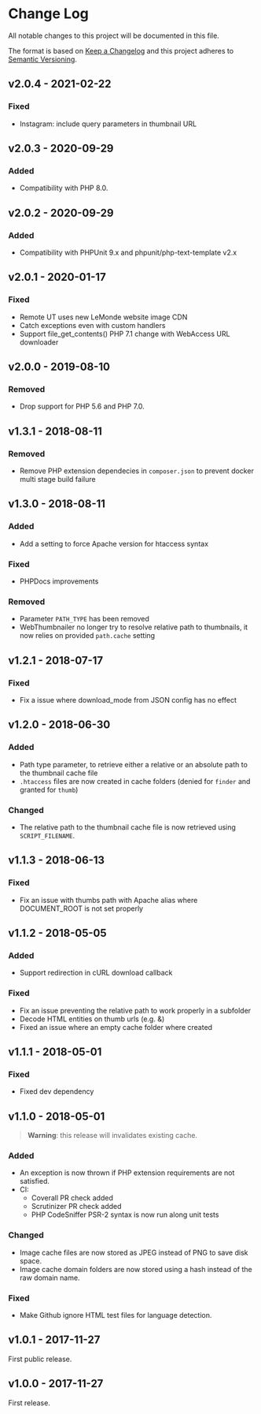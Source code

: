 # Change Log
All notable changes to this project will be documented in this file.

The format is based on [Keep a Changelog](http://keepachangelog.com/)
and this project adheres to [Semantic Versioning](http://semver.org/).

## v2.0.4 - 2021-02-22

### Fixed 
 
 * Instagram: include query parameters in thumbnail URL

## v2.0.3 - 2020-09-29

### Added

 * Compatibility with PHP 8.0.

## v2.0.2 - 2020-09-29

### Added

 * Compatibility with PHPUnit 9.x and phpunit/php-text-template v2.x

## v2.0.1 - 2020-01-17

### Fixed

 * Remote UT uses new LeMonde website image CDN
 * Catch exceptions even with custom handlers
 * Support file_get_contents() PHP 7.1 change with WebAccess URL downloader

## v2.0.0 - 2019-08-10

### Removed

 * Drop support for PHP 5.6 and PHP 7.0.

## v1.3.1 - 2018-08-11

### Removed

  * Remove PHP extension dependecies in `composer.json` to prevent docker multi stage build failure 

## v1.3.0 - 2018-08-11

### Added

  * Add a setting to force Apache version for htaccess syntax

### Fixed

  * PHPDocs improvements

### Removed

  * Parameter `PATH_TYPE` has been removed
  * WebThumbnailer no longer try to resolve relative path to thumbnails, it now relies on provided `path.cache` setting

## v1.2.1 - 2018-07-17

### Fixed

  * Fix a issue where download_mode from JSON config has no effect

## v1.2.0 - 2018-06-30

### Added

  * Path type parameter, to retrieve either a relative or an absolute path to the thumbnail cache file
  * `.htaccess` files are now created in cache folders (denied for `finder` and granted for `thumb`)
  
### Changed

  * The relative path to the thumbnail cache file is now retrieved using `SCRIPT_FILENAME`.

## v1.1.3 - 2018-06-13

### Fixed

  * Fix an issue with thumbs path with Apache alias where DOCUMENT_ROOT is not set properly

## v1.1.2 - 2018-05-05

### Added

  * Support redirection in cURL download callback

### Fixed 

  * Fix an issue preventing the relative path to work properly in a subfolder
  * Decode HTML entities on thumb urls (e.g. &amp;)
  * Fixed an issue where an empty cache folder where created

## v1.1.1 - 2018-05-01

### Fixed

  * Fixed dev dependency

## v1.1.0 - 2018-05-01

> **Warning**: this release will invalidates existing cache.

### Added

  * An exception is now thrown if PHP extension requirements are not satisfied. 
  * CI:
    - Coverall PR check added
    - Scrutinizer PR check added
    - PHP CodeSniffer PSR-2 syntax is now run along unit tests

### Changed

  * Image cache files are now stored as JPEG instead of PNG to save disk space.
  * Image cache domain folders are now stored using a hash instead of the raw domain name. 
  
  
### Fixed

  * Make Github ignore HTML test files for language detection.

## v1.0.1 - 2017-11-27

First public release.

## v1.0.0 - 2017-11-27

First release.
